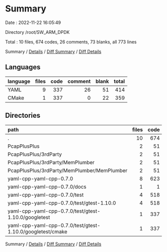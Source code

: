 # Summary

Date : 2022-11-22 16:05:49

Directory /root/SW_ARM_DPDK

Total : 10 files,  674 codes, 26 comments, 73 blanks, all 773 lines

Summary / [Details](details.md) / [Diff Summary](diff.md) / [Diff Details](diff-details.md)

## Languages
| language | files | code | comment | blank | total |
| :--- | ---: | ---: | ---: | ---: | ---: |
| YAML | 9 | 337 | 26 | 51 | 414 |
| CMake | 1 | 337 | 0 | 22 | 359 |

## Directories
| path | files | code | comment | blank | total |
| :--- | ---: | ---: | ---: | ---: | ---: |
| . | 10 | 674 | 26 | 73 | 773 |
| PcapPlusPlus | 2 | 51 | 1 | 12 | 64 |
| PcapPlusPlus/3rdParty | 2 | 51 | 1 | 12 | 64 |
| PcapPlusPlus/3rdParty/MemPlumber | 2 | 51 | 1 | 12 | 64 |
| PcapPlusPlus/3rdParty/MemPlumber/MemPlumber | 2 | 51 | 1 | 12 | 64 |
| yaml-cpp-yaml-cpp-0.7.0 | 8 | 623 | 25 | 61 | 709 |
| yaml-cpp-yaml-cpp-0.7.0/docs | 1 | 1 | 0 | 0 | 1 |
| yaml-cpp-yaml-cpp-0.7.0/test | 4 | 518 | 24 | 51 | 593 |
| yaml-cpp-yaml-cpp-0.7.0/test/gtest-1.10.0 | 4 | 518 | 24 | 51 | 593 |
| yaml-cpp-yaml-cpp-0.7.0/test/gtest-1.10.0/googletest | 1 | 337 | 0 | 22 | 359 |
| yaml-cpp-yaml-cpp-0.7.0/test/gtest-1.10.0/googletest/cmake | 1 | 337 | 0 | 22 | 359 |

Summary / [Details](details.md) / [Diff Summary](diff.md) / [Diff Details](diff-details.md)